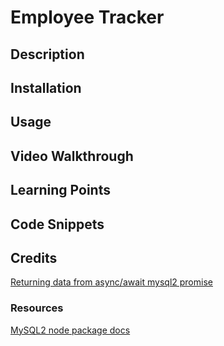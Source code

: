 # Employee Tracker

## Description


## Installation


## Usage


## Video Walkthrough


## Learning Points


## Code Snippets


## Credits

[Returning data from async/await mysql2 promise](https://www.reddit.com/r/node/comments/l50xvc/help_with_mysql2_promises_and_asyncawait/gkrxy9t/?utm_source=share&utm_medium=web3x&utm_name=web3xcss&utm_term=1&utm_content=share_button)

### Resources

[MySQL2 node package docs](https://www.npmjs.com/package/mysql2)